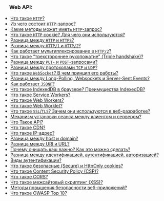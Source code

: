 <h3>
  <img src="../assets/WWW.png" width="16" height="16" />
  <span>Web API:</span>
</h3>

- [Что такое `HTTP`?](1.md)
- [Из чего состоит `HTTP`-запрос?](1.md)
- [Какие методы может иметь `HTTP`-запрос?](1.md)
- [Что такое `HTTP` cookie? Для чего они используются?](2.md)
- [Разница между `HTTP` и `HTTPS`?](3.md)
- [Разница между `HTTP/1`  и `HTTP/2`?](3.md)
- [Как работает мультиплексирование в `HTTP/2`?](3.md)
- [Что такое “трехстороннее рукопожатие” (Triple handshake)?](4.md)
- [Разница между `PUT`- и `POST`-запросами?](5.md)
- [Разница между протоколами `TCP` и `UDP`?](5.md)
- [Что такое `WebSocket`? В чем принцип его работы?](6.md)
- [Разница между Long-Polling, Websockets и Server-Sent Events?](7.md)
- [Как работает `JSONP`?](8.md)
- [Что такое IndexedDB в браузере? Преимущества IndexedDB?](9.md)
- [Что такое Service Workers?](10.md)
- [Что такое Web Workers?](11.md)
- [Что такое Web Worklet?](12.md)
- [Что такое `SSL`/`TLS`? Зачем они используются в веб-разработке?](121.md)
- [Механизм установки сеанса между клиентом и сервером?](14.md)
- [Что Такое API?](15.md)
- [Что такое CDN?](15.md)
- [Что такое IP-адрес?](ip.md)
- [Разница между host и domain?](15.md)
- [Разница между URI и URL?](16.md)
- [Почему очищать кэш важно? Как это можно сделать?](cash.md)
- [Разница между идентификацией, аутентификацией, авторизацией?](17.md)
- [Виды аутентификации?](auth.md)
- [Что такое безопасные (Secure) и HttpOnly cookies?](18.md)
- [Что такое Content Security Policy (CSP)?](19.md)
- [Что такое CORS?](20.md)
- [Что такое межсайтовый скриптинг (XSS)?](21.md)
- [Методы повышения безопасности веб-приложений?](secur.md)
- [Что такое OWASP Top 10?](22.md)

